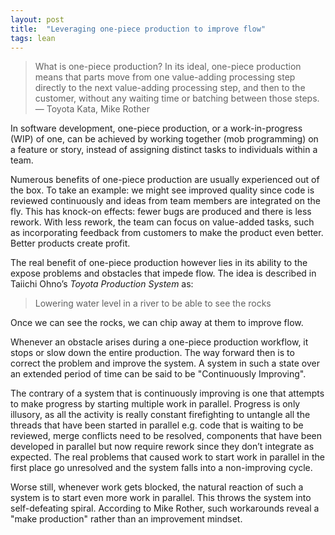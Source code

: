```yaml
---
layout: post
title:  "Leveraging one-piece production to improve flow"
tags: lean
---
```

> What is one-piece production? In its ideal, one-piece production means that parts move from one value-adding processing step directly to the next value-adding processing step, and then to the customer, without any waiting time or batching between those steps. — Toyota Kata, Mike Rother

In software development, one-piece production, or a work-in-progress (WIP) of one, can be achieved by working together (mob programming) on a feature or story, instead of assigning distinct tasks to individuals within a team.

Numerous benefits of one-piece production are usually experienced out of the box. To take an example: we might see improved quality since code is reviewed continuously and ideas from team members are integrated on the fly. This has knock-on effects: fewer bugs are produced and there is less rework. With less rework, the team can focus on value-added tasks, such as incorporating feedback from customers to make the product even better. Better products create profit.

The real benefit of one-piece production however lies in its ability to the expose problems and obstacles that impede flow. The idea is described in Taiichi Ohno’s _Toyota Production System_ as:

> Lowering water level in a river to be able to see the rocks

Once we can see the rocks, we can chip away at them to improve flow.

Whenever an obstacle arises during a one-piece production workflow, it stops or slow down the entire production. The way forward then is to correct the problem and improve the system. A system in such a state over an extended period of time can be said to be "Continuously Improving".

The contrary of a system that is continuously improving is one that attempts to make progress by starting multiple work in parallel. Progress is only illusory, as all the activity is really constant firefighting to untangle all the threads that have been started in parallel e.g. code that is waiting to be reviewed, merge conflicts need to be resolved, components that have been developed in parallel but now require rework since they don’t integrate as expected. The real problems that caused work to start work in parallel in the first place go unresolved and the system falls into a non-improving cycle.

Worse still, whenever work gets blocked, the natural reaction of such a system is to start even more work in parallel. This throws the system into self-defeating spiral. According to Mike Rother, such workarounds reveal a "make production" rather than an improvement mindset.